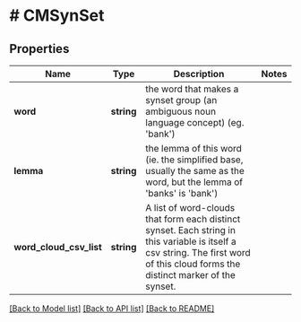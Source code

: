 # # CMSynSet

## Properties

Name | Type | Description | Notes
------------ | ------------- | ------------- | -------------
**word** | **string** | the word that makes a synset group (an ambiguous noun language concept) (eg. &#39;bank&#39;) |
**lemma** | **string** | the lemma of this word (ie. the simplified base, usually the same as the word, but the lemma of &#39;banks&#39; is &#39;bank&#39;) |
**word_cloud_csv_list** | **string** | A list of word-clouds that form each distinct synset.  Each string in this variable is itself a csv string.  The first word of this cloud forms the distinct marker of the synset. |

[[Back to Model list]](../../README.md#models) [[Back to API list]](../../README.md#endpoints) [[Back to README]](../../README.md)
